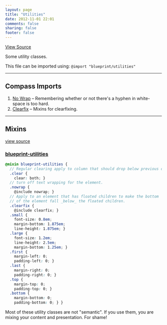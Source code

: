 ```yaml
---
layout: page
title: "Utilities"
date: 2012-11-01 22:01
comments: false
sharing: false
footer: false
---
```

<a class="lsf-icon" title="github" href="https://github.com/Compass/compass-blueprint/blob/master/framework/blueprint/stylesheets/blueprint/_utilities.scss">View Source</a>

Some utility classes.

This file can be imported using: `@import "blueprint/utilities"`

---

## Compass Imports

1. [No Wrap](http://compass-style.org/reference/compass/typography/text/nowrap/) – Remembering whether or not there's a hyphen in white-space is too hard.
2. [Clearfix](http://compass-style.org/reference/compass/utilities/general/clearfix/) – Mixins for clearfixing.

---

## Mixins

<a href="#mixin-blueprint-utilities-source" rel="view source">view source</a>
<span id="mixin-blueprint-utilities"></span>
### [blueprint-utilities](#mixin-blueprint-utilities)
```scss
@mixin blueprint-utilities {
  // Regular clearing apply to column that should drop below previous ones.
  .clear {
    clear: both; }
  // turn off text wrapping for the element.
  .nowrap {
    @include nowrap; }
  // Apply to an element that has floated children to make the bottom
  // of the element fall _below_ the floated children.
  .clearfix {
    @include clearfix; }
  .small {
    font-size: 0.8em;
    margin-bottom: 1.875em;
    line-height: 1.875em; }
  .large {
    font-size: 1.2em;
    line-height: 2.5em;
    margin-bottom: 1.25em; }
  .first {
    margin-left: 0;
    padding-left: 0; }
  .last {
    margin-right: 0;
    padding-right: 0; }
  .top {
    margin-top: 0;
    padding-top: 0; }
  .bottom {
    margin-bottom: 0;
    padding-bottom: 0; } }
```

Most of these utility classes are not "semantic". If you use them, you are mixing your content and presentation. For shame!